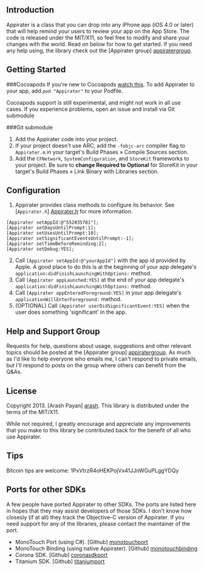 Introduction
------------
Appirater is a class that you can drop into any iPhone app (iOS 4.0 or later) that will help remind your users
to review your app on the App Store. The code is released under the MIT/X11, so feel free to
modify and share your changes with the world. Read on below for how to get started. If you need any help using, 
the library check out the [Appirater group] [appiratergroup].


Getting Started
---------------

###Cocoapods
If you're new to Cocoapods [watch this](http://nsscreencast.com/episodes/5-cocoapods). To add Appirater to your app, add `pod "Appirater"` to your Podfile.

Cocoapods support is still experimental, and might not work in all use cases. If you experience problems, open an issue and install via Git submodule

###Git submodule
1. Add the Appirater code into your project.
2. If your project doesn't use ARC, add the `-fobjc-arc` compiler flag to `Appirater.m` in your target's Build Phases » Compile Sources section.
3. Add the `CFNetwork`, `SystemConfiguration`, and `StoreKit` frameworks to your project. Be sure to **change Required to Optional** for StoreKit in your target's Build Phases » Link Binary with Libraries section.

Configuration
-------------
1. Appirater provides class methods to configure its behavior. See [`Appirater.h`] [Appirater.h] for more information.

```objc
[Appirater setAppId:@"552035781"];
[Appirater setDaysUntilPrompt:1];
[Appirater setUsesUntilPrompt:10];
[Appirater setSignificantEventsUntilPrompt:-1];
[Appirater setTimeBeforeReminding:2];
[Appirater setDebug:YES];
```

2. Call `[Appirater setAppId:@"yourAppId"]` with the app id provided by Apple. A good place to do this is at the beginning of your app delegate's `application:didFinishLaunchingWithOptions:` method.
3. Call `[Appirater appLaunched:YES]` at the end of your app delegate's `application:didFinishLaunchingWithOptions:` method.
4. Call `[Appirater appEnteredForeground:YES]` in your app delegate's `applicationWillEnterForeground:` method.
5. (OPTIONAL) Call `[Appirater userDidSignificantEvent:YES]` when the user does something 'significant' in the app.

Help and Support Group
----------------------
Requests for help, questions about usage, suggestions and other relevant topics should be posted at the [Appirater group] [appiratergroup]. As much as I'd like to help everyone who emails me, I can't respond to private emails, but I'll respond to posts on the group where others can benefit from the Q&As.

License
-------
Copyright 2013. [Arash Payan] [arash].
This library is distributed under the terms of the MIT/X11.

While not required, I greatly encourage and appreciate any improvements that you make
to this library be contributed back for the benefit of all who use Appirater.

Tips
----
Bitcoin tips are welcome: 1PxVtrzR4oHEKPojVx41JJnWGuPLggYDQy

Ports for other SDKs
--------------
A few people have ported Appirater to other SDKs. The ports are listed here in hopes that they may assist developers of those SDKs. I don't know how closesly (if at all) they track the Objective-C version of Appirater. If you need support for any of the libraries, please contact the maintainer of the port.

+ MonoTouch Port (using C#). [Github] [monotouchport]
+ MonoTouch Binding (using native Appirater). [Github] [monotouchbinding]
+ Corona SDK. [Github] [coronasdkport]
+ Titanium SDK. [Github] [titaniumport]

[appiratergroup]: http://groups.google.com/group/appirater
[homepage]: http://arashpayan.com/blog/index.php/2009/09/07/presenting-appirater/
[arash]: http://arashpayan.com
[Appirater.h]: https://github.com/arashpayan/appirater/blob/master/Appirater.h
[monotouchport]: https://github.com/chebum/Appirater-for-MonoTouch
[monotouchbinding]: https://github.com/theonlylawislove/MonoTouch.Appirater
[coronasdkport]: https://github.com/aliasgar84/Appirater
[titaniumport]: https://github.com/mpociot/TiAppirater
